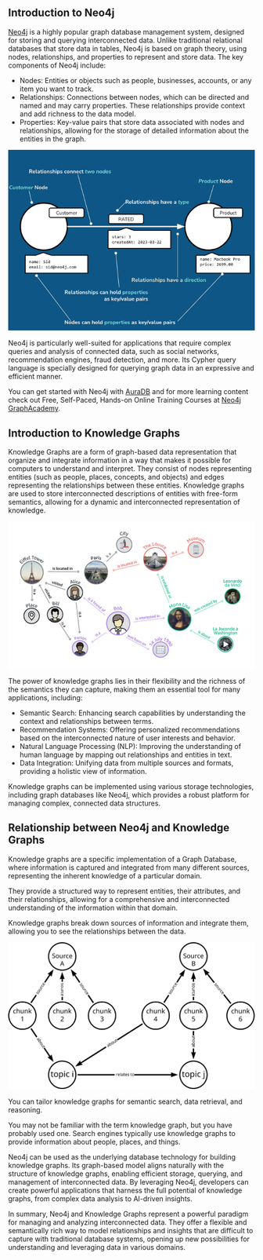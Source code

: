 ## Introduction to Neo4j

[Neo4j](https://neo4j.com/) is a highly popular graph database management system, designed for storing and querying interconnected data. Unlike traditional relational databases that store data in tables, Neo4j is based on graph theory, using nodes, relationships, and properties to represent and store data. The key components of Neo4j include:

- Nodes: Entities or objects such as people, businesses, accounts, or any item you want to track.
- Relationships: Connections between nodes, which can be directed and named and may carry properties. These relationships provide context and add richness to the data model.
- Properties: Key-value pairs that store data associated with nodes and relationships, allowing for the storage of detailed information about the entities in the graph.


![annotated_neo4j](annotated_neo4j.png)


Neo4j is particularly well-suited for applications that require complex queries and analysis of connected data, such as social networks, recommendation engines, fraud detection, and more. Its Cypher query language is specially designed for querying graph data in an expressive and efficient manner.

You can get started with Neo4j with [AuraDB](www.neo4j.com/aura) and for more learning content check out Free, Self-Paced, Hands-on Online Training Courses at [Neo4j GraphAcademy](https://graphacademy.neo4j.com/).

## Introduction to Knowledge Graphs

Knowledge Graphs are a form of graph-based data representation that organize and integrate information in a way that makes it possible for computers to understand and interpret. They consist of nodes representing entities (such as people, places, concepts, and objects) and edges representing the relationships between these entities. Knowledge graphs are used to store interconnected descriptions of entities with free-form semantics, allowing for a dynamic and interconnected representation of knowledge.

![kg](kg.png)

The power of knowledge graphs lies in their flexibility and the richness of the semantics they can capture, making them an essential tool for many applications, including:

- Semantic Search: Enhancing search capabilities by understanding the context and relationships between terms.
- Recommendation Systems: Offering personalized recommendations based on the interconnected nature of user interests and behavior.
- Natural Language Processing (NLP): Improving the understanding of human language by mapping out relationships and entities in text.
- Data Integration: Unifying data from multiple sources and formats, providing a holistic view of information.

Knowledge graphs can be implemented using various storage technologies, including graph databases like Neo4j, which provides a robust platform for managing complex, connected data structures.


## Relationship between Neo4j and Knowledge Graphs

Knowledge graphs are a specific implementation of a Graph Database, where information is captured and integrated from many different sources, representing the inherent knowledge of a particular domain.

They provide a structured way to represent entities, their attributes, and their relationships, allowing for a comprehensive and interconnected understanding of the information within that domain.

Knowledge graphs break down sources of information and integrate them, allowing you to see the relationships between the data.

![kg](generic-knowledge-graph.svg)


You can tailor knowledge graphs for semantic search, data retrieval, and reasoning.

You may not be familiar with the term knowledge graph, but you have probably used one. Search engines typically use knowledge graphs to provide information about people, places, and things.

Neo4j can be used as the underlying database technology for building knowledge graphs. Its graph-based model aligns naturally with the structure of knowledge graphs, enabling efficient storage, querying, and management of interconnected data. By leveraging Neo4j, developers can create powerful applications that harness the full potential of knowledge graphs, from complex data analysis to AI-driven insights.

In summary, Neo4j and Knowledge Graphs represent a powerful paradigm for managing and analyzing interconnected data. They offer a flexible and semantically rich way to model relationships and insights that are difficult to capture with traditional database systems, opening up new possibilities for understanding and leveraging data in various domains.